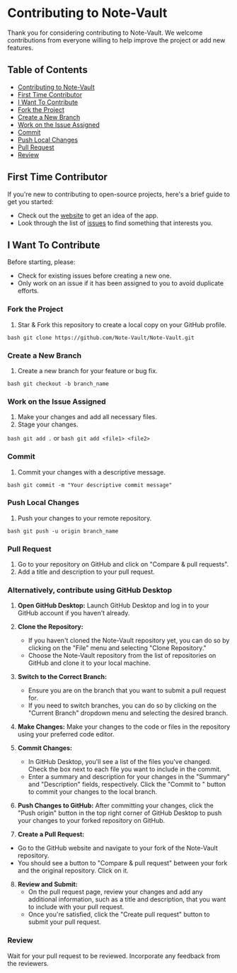 # Contributing to Note-Vault

Thank you for considering contributing to Note-Vault. We welcome contributions from everyone willing to help improve the project or add new features.

## Table of Contents

- [Contributing to Note-Vault](#contributing-to-note-vault)
- [First Time Contributor](#first-time-contributor)
- [I Want To Contribute](#i-want-to-contribute)
- [Fork the Project](#fork-the-project)
- [Create a New Branch](#create-a-new-branch)
- [Work on the Issue Assigned](#work-on-the-issue-assigned)
- [Commit](#commit)
- [Push Local Changes](#push-local-changes)
- [Pull Request](#pull-request)
- [Review](#review)

## First Time Contributor

If you're new to contributing to open-source projects, here's a brief guide to get you started:

- Check out the [website](https://note-vault-tkco.onrender.com/) to get an idea of the app.
- Look through the list of [issues](https://github.com/Note-Vault/Note-Vault/issues) to find something that interests you.

## I Want To Contribute

Before starting, please:

- Check for existing issues before creating a new one.
- Only work on an issue if it has been assigned to you to avoid duplicate efforts.

### Fork the Project

1. Star & Fork this repository to create a local copy on your GitHub profile.

```bash git clone https://github.com/Note-Vault/Note-Vault.git```


### Create a New Branch

1. Create a new branch for your feature or bug fix.

```bash git checkout -b branch_name```


### Work on the Issue Assigned

1. Make your changes and add all necessary files.
2. Stage your changes.

```bash git add .```
or
```bash git add <file1> <file2>```


### Commit

1. Commit your changes with a descriptive message.

```bash git commit -m "Your descriptive commit message"```



### Push Local Changes

1. Push your changes to your remote repository.

```bash git push -u origin branch_name```


### Pull Request

1. Go to your repository on GitHub and click on "Compare & pull requests".
2. Add a title and description to your pull request.

### Alternatively, contribute using GitHub Desktop

1. **Open GitHub Desktop:**
   Launch GitHub Desktop and log in to your GitHub account if you haven't already.

2. **Clone the Repository:**
   - If you haven't cloned the Note-Vault repository yet, you can do so by clicking on the "File" menu and selecting "Clone Repository."
   - Choose the Note-Vault repository from the list of repositories on GitHub and clone it to your local machine.

3. **Switch to the Correct Branch:**
   - Ensure you are on the branch that you want to submit a pull request for.
   - If you need to switch branches, you can do so by clicking on the "Current Branch" dropdown menu and selecting the desired branch.

4. **Make Changes:**
   Make your changes to the code or files in the repository using your preferred code editor.

5. **Commit Changes:**
   - In GitHub Desktop, you'll see a list of the files you've changed. Check the box next to each file you want to include in the commit.
   - Enter a summary and description for your changes in the "Summary" and "Description" fields, respectively. Click the "Commit to <branch-name>" button to commit your changes to the local branch.

6. **Push Changes to GitHub:**
   After committing your changes, click the "Push origin" button in the top right corner of GitHub Desktop to push your changes to your forked repository on GitHub.

7. **Create a Pull Request:**
  - Go to the GitHub website and navigate to your fork of the Note-Vault repository.
  - You should see a button to "Compare & pull request" between your fork and the original repository. Click on it.

8. **Review and Submit:**
   - On the pull request page, review your changes and add any additional information, such as a title and description, that you want to include with your pull request.
   - Once you're satisfied, click the "Create pull request" button to submit your pull request.

### Review

Wait for your pull request to be reviewed. Incorporate any feedback from the reviewers.


